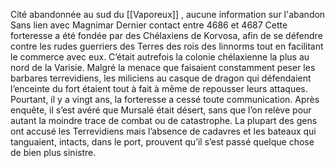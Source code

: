 Cité abandonnée au sud du [[Vaporeux]] , aucune information sur l'abandon
Sans lien avec Magnimar
Dernier contact entre 4686 et 4687
Cette forteresse a été fondée par des Chélaxiens de Korvosa, afin de se défendre contre les rudes guerriers des Terres des rois des linnorms tout en facilitant le commerce avec eux. C’était autrefois la colonie chélaxienne la plus au nord de la Varisie. Malgré la menace que faisaient constamment peser les barbares terrevidiens, les miliciens au casque de dragon qui défendaient l’enceinte du fort étaient tout à fait à même de repousser leurs attaques. Pourtant, il y a vingt ans, la forteresse a cessé toute communication. Après enquête, il s’est avéré que Mursalé était désert, sans que l’on relève pour autant la moindre trace de combat ou de catastrophe. La plupart des gens ont accusé les Terrevidiens mais l’absence de cadavres et les bateaux qui tanguaient, intacts, dans le port, prouvent qu’il s’est passé quelque chose de bien plus sinistre.